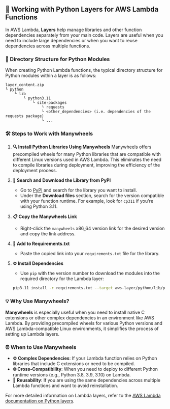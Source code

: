 ## **🚀 Working with Python Layers for AWS Lambda Functions**

In AWS Lambda, **Layers** help manage libraries and other function dependencies separately from your main code. Layers are useful when you need to include large dependencies or when you want to reuse dependencies across multiple functions.

### **📂 Directory Structure for Python Modules**
When creating Python Lambda functions, the typical directory structure for Python modules within a layer is as follows:
```
layer_content.zip
└ python
    └ lib
        └ python3.11
            └ site-packages
                └ requests
                └ <other_dependencies> (i.e. dependencies of the requests package)
                └ ...
```

### **🛠️ Steps to Work with Manywheels**

1. **🔍 Install Python Libraries Using Manywheels**
   Manywheels offers precompiled wheels for many Python libraries that are compatible with different Linux versions used in AWS Lambda. This eliminates the need to compile libraries during deployment, improving the efficiency of the deployment process.

2. **🔎 Search and Download the Library from PyPI**
   - Go to [PyPI](https://pypi.org/project/) and search for the library you want to install.
   - Under the **Download files** section, search for the version compatible with your function runtime. For example, look for `cp311` if you're using Python 3.11.

3. **📋 Copy the Manywheels Link**
   - Right-click the `manywheels` x86_64 version link for the desired version and copy the link address.

4. **📝 Add to Requirements.txt**
   - Paste the copied link into your `requirements.txt` file for the library.

5. **⚙️ Install Dependencies**
   - Use `pip` with the version number to download the modules into the required directory for the Lambda layer:
   ```bash
   pip3.11 install -r requirements.txt --target aws-layer/python/lib/python3.11/site-packages
   ```

### **💡 Why Use Manywheels?**
**Manywheels** is especially useful when you need to install native C extensions or other complex dependencies in an environment like AWS Lambda. By providing precompiled wheels for various Python versions and AWS Lambda-compatible Linux environments, it simplifies the process of setting up Lambda layers.

### **⏰ When to Use Manywheels**
- **⚙️ Complex Dependencies**: If your Lambda function relies on Python libraries that include C extensions or need to be compiled.
- **🌐 Cross-Compatibility**: When you need to deploy to different Python runtime versions (e.g., Python 3.8, 3.9, 3.10) on Lambda.
- **🔄 Reusability**: If you are using the same dependencies across multiple Lambda functions and want to avoid reinstallation.

For more detailed information on Lambda layers, refer to the [AWS Lambda documentation on Python layers](https://docs.aws.amazon.com/lambda/latest/dg/python-layers.html#python-layer-manylinux).
